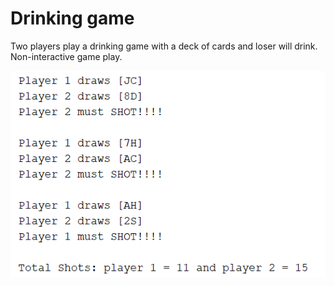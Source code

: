 # Drinking game

Two players play a drinking game with a deck of cards and loser will drink. Non-interactive game play.

![drinking game](screenshots/drinking-game-1.PNG)
